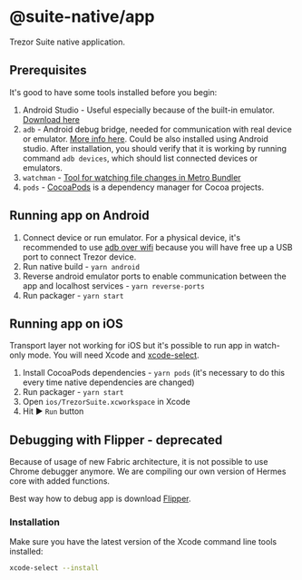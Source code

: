 # @suite-native/app

Trezor Suite native application.

## Prerequisites

It's good to have some tools installed before you begin:

1. Android Studio - Useful especially because of the built-in emulator. [Download here](https://developer.android.com/studio)
1. `adb` - Android debug bridge, needed for communication with real device or emulator. [More info here](https://developer.android.com/studio/command-line/adb). Could be also installed using Android studio. After installation, you should verify that it is working by running command `adb devices`, which should list connected devices or emulators.
1. `watchman` - [Tool for watching file changes in Metro Bundler](https://facebook.github.io/watchman/docs/install.html)
1. `pods` - [CocoaPods](https://cocoapods.org/) is a dependency manager for Cocoa projects.

## Running app on Android

1. Connect device or run emulator. For a physical device, it's recommended to use [adb over wifi](https://developer.android.com/studio/command-line/adb#connect-to-a-device-over-wi-fi-android-11+) because you will have free up a USB port to connect Trezor device.
1. Run native build - `yarn android`
1. Reverse android emulator ports to enable communication between the app and localhost services - `yarn reverse-ports`
1. Run packager - `yarn start`

## Running app on iOS

Transport layer not working for iOS but it's possible to run app in watch-only mode. You will need Xcode and [xcode-select](https://www.freecodecamp.org/news/install-xcode-command-line-tools/).

1. Install CocoaPods dependencies - `yarn pods` (it's necessary to do this every time native dependencies are changed)
2. Run packager - `yarn start`
3. Open `ios/TrezorSuite.xcworkspace` in Xcode
4. Hit ▶️ `Run` button

## Debugging with Flipper - deprecated

Because of usage of new Fabric architecture, it is not possible to use Chrome debugger anymore. We are compiling our own version of Hermes core with added functions.

Best way how to debug app is download [Flipper](https://fbflipper.com).

### Installation

Make sure you have the latest version of the Xcode command line tools installed:

```sh
xcode-select --install
```
